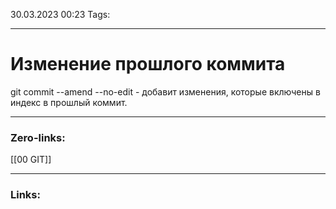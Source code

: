 30.03.2023 00:23
Tags:

---
# Изменение прошлого коммита
git commit --amend --no-edit - добавит изменения, которые включены в индекс в прошлый коммит.

---
### Zero-links:
[[00 GIT]]

---
### Links:

